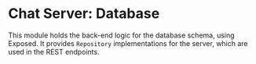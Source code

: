 Chat Server: Database
===================

This module holds the back-end logic for the database schema, using Exposed.  It provides
`Repository` implementations for the server, which are used in the REST endpoints.